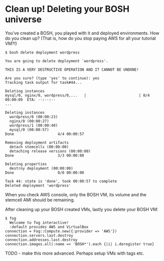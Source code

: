 # Clean up! Deleting your BOSH universe

You've created a BOSH, you played with it and deployed environments. How do you clean up? (That is, how do you stop paying AWS for all your tutorial VM?!)

```
$ bosh delete deployment wordpress

You are going to delete deployment `wordpress'.

THIS IS A VERY DESTRUCTIVE OPERATION AND IT CANNOT BE UNDONE!

Are you sure? (type 'yes' to continue): yes
Tracking task output for task#44...

Deleting instances
mysql/0, nginx/0, wordpress/0,...   |                        | 0/4 00:00:09  ETA: --:--:--
...

Deleting instances
  wordpress/0 (00:00:23)                                                                            
  nginx/0 (00:00:27)                                                                                
  wordpress/1 (00:00:40)                                                                            
  mysql/0 (00:00:57)                                                                                
Done                    4/4 00:00:57                                                                

Removing deployment artifacts
  detach stemcells (00:00:00)                                                                       
  detaching release versions (00:00:00)                                                             
Done                    3/3 00:00:00                                                                

Deleting properties
  destroy deployment (00:00:00)                                                                     
Done                    0/0 00:00:00                                                                

Task 44: state is 'done', took 00:00:57 to complete
Deleted deployment 'wordpress'
```

When you check AWS console, only the BOSH VM, its volume and the stemcell AMI should be remaining.

After cleaning up your BOSH created VMs, lastly you delete your BOSH VM:

```
$ fog
  Welcome to fog interactive!
  :default provides AWS and VirtualBox
connection = Fog::Compute.new({:provider => 'AWS'})
connection.servers.last.destroy
connection.addresses.last.destroy
connection.images.all(:name => 'BOSH*').each {|i| i.deregister true}
```

TODO - make this more advanced. Perhaps setup VMs with tags etc.